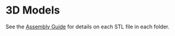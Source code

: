# 3D Models
See the [Assembly Guide](https://www.youtube.com/watch?v=6Z2mYCyMqYg) for details on each STL file in each folder.